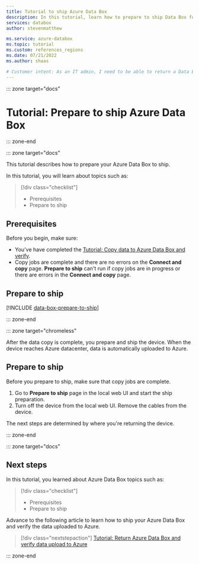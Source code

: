 ```yaml
---
title: Tutorial to ship Azure Data Box
description: In this tutorial, learn how to prepare to ship Data Box for return.
services: databox
author: stevenmatthew

ms.service: azure-databox
ms.topic: tutorial
ms.custom: references_regions
ms.date: 07/21/2022
ms.author: shaas

# Customer intent: As an IT admin, I need to be able to return a Data Box to upload on-premises data from my server onto Azure.
---
```


::: zone target="docs"

# Tutorial: Prepare to ship Azure Data Box

::: zone-end

::: zone target="docs"

This tutorial describes how to prepare your Azure Data Box to ship.

In this tutorial, you will learn about topics such as:

> [!div class="checklist"]
>
> * Prerequisites
> * Prepare to ship

## Prerequisites

Before you begin, make sure:

* You've have completed the [Tutorial: Copy data to Azure Data Box and verify](data-box-deploy-copy-data.md).
* Copy jobs are complete and there are no errors on the **Connect and copy** page. **Prepare to ship** can't run if copy jobs are in progress or there are errors in the **Connect and copy** page.

## Prepare to ship

[!INCLUDE [data-box-prepare-to-ship](../../includes/data-box-prepare-to-ship.md)]

::: zone-end

::: zone target="chromeless"

After the data copy is complete, you prepare and ship the device. When the device reaches Azure datacenter, data is automatically uploaded to Azure.

## Prepare to ship

Before you prepare to ship, make sure that copy jobs are complete.

1. Go to **Prepare to ship** page in the local web UI and start the ship preparation.
2. Turn off the device from the local web UI. Remove the cables from the device.

The next steps are determined by where you're returning the device.

::: zone-end

::: zone target="docs"

## Next steps
In this tutorial, you learned about Azure Data Box topics such as:

> [!div class="checklist"]
> * Prerequisites
> * Prepare to ship

Advance to the following article to learn how to ship your Azure Data Box and verify the data uploaded to Azure. 

> [!div class="nextstepaction"]
> [Tutorial: Return Azure Data Box and verify data upload to Azure](data-box-deploy-picked-up.md)

::: zone-end